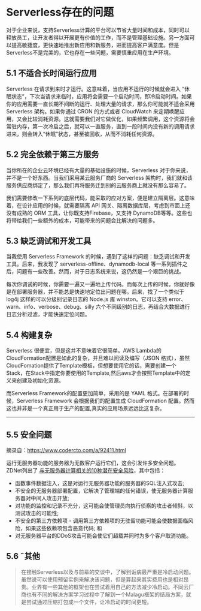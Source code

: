 # Serverless存在的问题

对于企业来说，支持Serverless计算的平台可以节省大量时间和成本，同时可以释放员工，让开发者得以开展更有价值的工作，而不是管理基础设施。另一方面可以提高敏捷度，更快速地推出新应用和新服务，进而提高客户满意度。但是Serverless不是完美的，它也存在一些问题，需要慎重应用在生产环境。

## 5.1 不适合长时间运行应用

Serverless 在请求到来时才运行。这意味着，当应用不运行的时候就会进入 “休眠状态”，下次当请求来临时，应用将会需要一个启动时间，即冷启动时间。如果你的应用需要一直长期不间断的运行、处理大量的请求，那么你可能就不适合采用 Serverless 架构。如果你通过 CRON 的方式或者 CloudWatch 来定期唤醒应用，又会比较消耗资源。这就需要我们对它做优化，如果频繁调用，这个资源将会常驻内存，第一次冷启之后，就可以一直服务，直到一段时间内没有新的调用请求进来，则会转入“休眠”状态，甚至被回收，从而不消耗任何资源。

## 5.2 完全依赖于第三方服务

当你所在的企业云环境已经有大量的基础设施的时候，Serverless 对于你来说，并不是一个好东西。当我们采用某云服务厂商的 Serverless 架构时，我们就和该服务供应商绑定了，那么我们再将服务迁到别的云服务商上就没有那么容易了。

我们需要修改一下系列的底层代码，能采取的应对方案，便是建立隔离层。这意味着，在设计应用的时候，就需要隔离 API 网关、隔离数据库层，考虑到市面上还没有成熟的 ORM 工具，让你既支持Firebase，又支持 DynamoDB等等。这些也将带给我们一些额外的成本，可能带来的问题会比解决的问题多。

## 5.3 缺乏调试和开发工具

当我使用 Serverless Framework 的时候，遇到了这样的问题：缺乏调试和开发工具。后来，我发现了 serverless-offline、dynamodb-local 等一系列插件之后，问题有一些改善。然而，对于日志系统来说，这仍然是一个艰巨的挑战。

每次你调试的时候，你需要一遍又一遍地上传代码。而每次上传的时候，你就好像是在部署服务器，并不能总是快速地定位出问题在哪。后来，找了一个类似于 log4j 这样的可以分级别记录日志的 Node.js 库 winston。它可以支持 error、warn、info、verbose、debug、silly 六个不同级别的日志，再结合大数据进行日志分析过滤，才能快速定位问题。

## 5.4 构建复杂

Serverless 很便宜，但是这并不意味着它很简单。AWS Lambda的 CloudFormation配置是如此的复杂，并且难以阅读及编写（JSON 格式），虽然CloudFomation提供了Template模板，但想要使用它的话，需要创建一个Stack，在Stack中指定你要使用的Template,然后aws才会按照Template中的定义来创建及初始化资源。

而Serverless Framework的配置更加简单，采用的是 YAML 格式。在部署的时候，Serverless Framework 会根据我们的配置生成 CloudFormation 配置。然而这也并非是一个真正用于生产的配置,真实的应用场景远远比这复杂。

---

## 5.5 安全问题
摘录自：https://www.codercto.com/a/92411.html

运行无服务器功能的服务器为无数客户运行它们，这会引发许多安全问题。ZDNet列出了 [与无服务器计算相关的10种潜在安全风险](https://www.zdnet.com/article/the-top-10-risks-for-apps-on-serverless-architectures/)，其中包括：

- 函数事件数据注入，这是对运行无服务器功能的服务器的SQL注入式攻击;
- 不安全的无服务器部署配置，它解决了管理端的任何错误，使无服务器计算服务器对中间人攻击开放;
- 对功能的监控和记录不充分，这可能会使管理员向执行侦察的攻击者倾斜，以测试攻击的可能性;
- 不安全的第三方依赖项 - 调用第三方依赖项的无驻留功能可能会使数据面临风险，如果这些依赖项包含恶意代码; 和
- 对无服务器平台的DDoS攻击可能会使它们超载并同时为多个客户取消功能。

## 5.6 ˜其他

> 在接触Serverless以及与前辈的交谈中，了解到诟病最严重是冷启动问题。虽然说可以使用预留实例来解决该问题，但是算起来其实费用也是相对昂贵。业界有一些其他的框架也在尝试着用自己的方法减少冷启动。不同云厂商也有不同的解决方案学习过程中了解到一个Malagu框架的结局方案，就是尝试通过压缩打包成一个文件，让冷启动的时间更短。

